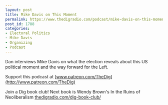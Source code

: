 ```yaml
---
layout: post
title: Mike Davis on This Moment
permalink: https://www.thedigradio.com/podcast/mike-davis-on-this-moment/index.html
post_id: 1788
categories: 
- Electoral Politics
- Mike Davis
- Organizing
- Podcast
---
```


Dan interviews Mike Davis on what the election reveals about this US political moment and the way forward for the Left.

Support this podcast at 
[www.patreon.com/TheDig](http://www.patreon.com/TheDig)

Join a Dig book club! Next book is Wendy Brown's In the Ruins of Neoliberalism 
[thedigradio.com/dig-book-club/](http://thedigradio.com/dig-book-club/)